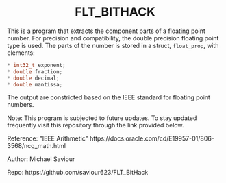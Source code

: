 
# <div align="center"> FLT_BITHACK </div>
This is a program that extracts the component parts of a floating point number.
For precision and compatibility, the double precision floating point type is used. 
The parts of the number is stored in a struct, `float_prop`, with elements:
``` C
* int32_t exponent;
* double fraction;
* double decimal;
* double mantissa;
```
The output are constricted based on the IEEE standard for floating point numbers.
</p>Note: This program is subjected to future updates. To stay updated frequently visit this repository through the link provided below.<p\> 
</footer>
</p>Reference: "IEEE Arithmetic" https://docs.oracle.com/cd/E19957-01/806-3568/ncg_math.html <p\>
</p>Author: Michael Saviour <p\>
</p>Repo: https://github.com/saviour623/FLT_BitHack<p\>
<footer\>

